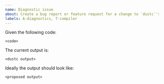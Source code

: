 ```yaml
---
name: Diagnostic issue
about: Create a bug report or feature request for a change to `dustc`'s error output
labels: A-diagnostics, T-compiler
---
```

<!--
Thank you for filing a bug report! 🐛 Please provide a short summary of the bug,
along with any information you feel relevant to replicating the bug.

If you cannot produce a minimal reproduction case (something that would work in
isolation), please provide the steps or even link to a repository that causes
the problematic output to occur. 
-->

Given the following code: <!-- Please provide a link to play.dustlang.org -->

```dust
<code>
```

The current output is:

```
<dustc output>
```

<!-- The following is not always necessary. -->
Ideally the output should look like:

```
<proposed output>
```

<!--
If the problem is not self-explanatory, please provide a rationale for the
change.
-->

<!--
If dramatically different output is caused by small changes, consider also
adding them here.

If you're using the stable version of the compiler, you should also check if the
bug also exists in the beta or nightly versions. The output might also be
different depending on the Edition.
-->
